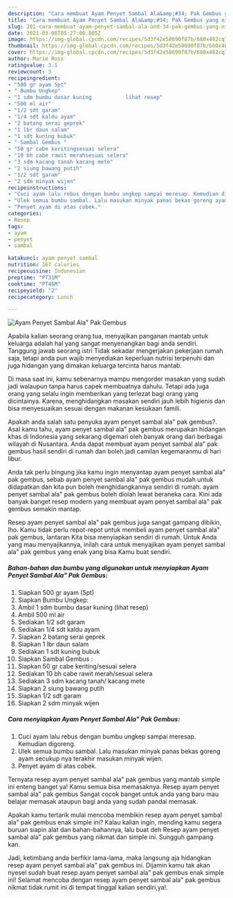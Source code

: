 ```yaml
---
description: "Cara membuat Ayam Penyet Sambal Ala&amp;#34; Pak Gembus yang nikmat dan Mudah Dibuat"
title: "Cara membuat Ayam Penyet Sambal Ala&amp;#34; Pak Gembus yang nikmat dan Mudah Dibuat"
slug: 281-cara-membuat-ayam-penyet-sambal-ala-and-34-pak-gembus-yang-nikmat-dan-mudah-dibuat
date: 2021-03-08T05:27:00.805Z
image: https://img-global.cpcdn.com/recipes/5d3f42e58690f87b/680x482cq70/ayam-penyet-sambal-ala-pak-gembus-foto-resep-utama.jpg
thumbnail: https://img-global.cpcdn.com/recipes/5d3f42e58690f87b/680x482cq70/ayam-penyet-sambal-ala-pak-gembus-foto-resep-utama.jpg
cover: https://img-global.cpcdn.com/recipes/5d3f42e58690f87b/680x482cq70/ayam-penyet-sambal-ala-pak-gembus-foto-resep-utama.jpg
author: Marie Ross
ratingvalue: 3.1
reviewcount: 3
recipeingredient:
- "500 gr ayam 5pt"
- " Bumbu Ungkep"
- "1 sdm bumbu dasar kuning           lihat resep"
- "500 ml air"
- "1/2 sdt garam"
- "1/4 sdt kaldu ayam"
- "2 batang serai geprek"
- "1 lbr daun salam"
- "1 sdt kuning bubuk"
- " Sambal Gembus "
- "50 gr cabe keritingsesuai selera"
- "10 bh cabe rawit merahsesuai selera"
- "3 sdm kacang tanah kacang mete"
- "2 siung bawang putih"
- "1/2 sdt garam"
- "2 sdm minyak wijen"
recipeinstructions:
- "Cuci ayam lalu rebus dengan bumbu ungkep sampai meresap. Kemudian digoreng."
- "Ulek semua bumbu sambal. Lalu masukan minyak panas bekas goreng ayam secukup nya terakhir masukan minyak wijen."
- "Penyet ayam di atas cobek."
categories:
- Resep
tags:
- ayam
- penyet
- sambal

katakunci: ayam penyet sambal 
nutrition: 167 calories
recipecuisine: Indonesian
preptime: "PT31M"
cooktime: "PT46M"
recipeyield: "2"
recipecategory: Lunch

---
```



![Ayam Penyet Sambal Ala&#34; Pak Gembus](https://img-global.cpcdn.com/recipes/5d3f42e58690f87b/680x482cq70/ayam-penyet-sambal-ala-pak-gembus-foto-resep-utama.jpg)

Apabila kalian seorang orang tua, menyajikan panganan mantab untuk keluarga adalah hal yang sangat menyenangkan bagi anda sendiri. Tanggung jawab seorang istri Tidak sekadar mengerjakan pekerjaan rumah saja, tetapi anda pun wajib menyediakan keperluan nutrisi terpenuhi dan juga hidangan yang dimakan keluarga tercinta harus mantab.

Di masa  saat ini, kamu sebenarnya mampu mengorder masakan yang sudah jadi walaupun tanpa harus capek membuatnya dahulu. Tetapi ada juga orang yang selalu ingin memberikan yang terlezat bagi orang yang dicintainya. Karena, menghidangkan masakan sendiri jauh lebih higienis dan bisa menyesuaikan sesuai dengan makanan kesukaan famili. 



Apakah anda salah satu penyuka ayam penyet sambal ala&#34; pak gembus?. Asal kamu tahu, ayam penyet sambal ala&#34; pak gembus merupakan hidangan khas di Indonesia yang sekarang digemari oleh banyak orang dari berbagai wilayah di Nusantara. Anda dapat membuat ayam penyet sambal ala&#34; pak gembus hasil sendiri di rumah dan boleh jadi camilan kegemaranmu di hari libur.

Anda tak perlu bingung jika kamu ingin menyantap ayam penyet sambal ala&#34; pak gembus, sebab ayam penyet sambal ala&#34; pak gembus mudah untuk didapatkan dan kita pun boleh menghidangkannya sendiri di rumah. ayam penyet sambal ala&#34; pak gembus boleh diolah lewat beraneka cara. Kini ada banyak banget resep modern yang membuat ayam penyet sambal ala&#34; pak gembus semakin mantap.

Resep ayam penyet sambal ala&#34; pak gembus juga sangat gampang dibikin, lho. Kamu tidak perlu repot-repot untuk membeli ayam penyet sambal ala&#34; pak gembus, lantaran Kita bisa menyiapkan sendiri di rumah. Untuk Anda yang mau menyajikannya, inilah cara untuk menyajikan ayam penyet sambal ala&#34; pak gembus yang enak yang bisa Kamu buat sendiri.

<!--inarticleads1-->

##### Bahan-bahan dan bumbu yang digunakan untuk menyiapkan Ayam Penyet Sambal Ala&#34; Pak Gembus:

1. Siapkan 500 gr ayam (5pt)
1. Siapkan  Bumbu Ungkep:
1. Ambil 1 sdm bumbu dasar kuning           (lihat resep)
1. Ambil 500 ml air
1. Sediakan 1/2 sdt garam
1. Sediakan 1/4 sdt kaldu ayam
1. Siapkan 2 batang serai geprek
1. Siapkan 1 lbr daun salam
1. Sediakan 1 sdt kuning bubuk
1. Siapkan  Sambal Gembus :
1. Siapkan 50 gr cabe keriting/sesuai selera
1. Sediakan 10 bh cabe rawit merah/sesuai selera
1. Sediakan 3 sdm kacang tanah/ kacang mete
1. Siapkan 2 siung bawang putih
1. Siapkan 1/2 sdt garam
1. Siapkan 2 sdm minyak wijen




<!--inarticleads2-->

##### Cara menyiapkan Ayam Penyet Sambal Ala&#34; Pak Gembus:

1. Cuci ayam lalu rebus dengan bumbu ungkep sampai meresap. Kemudian digoreng.
1. Ulek semua bumbu sambal. Lalu masukan minyak panas bekas goreng ayam secukup nya terakhir masukan minyak wijen.
1. Penyet ayam di atas cobek.




Ternyata resep ayam penyet sambal ala&#34; pak gembus yang mantab simple ini enteng banget ya! Kamu semua bisa memasaknya. Resep ayam penyet sambal ala&#34; pak gembus Sangat cocok banget untuk anda yang baru mau belajar memasak ataupun bagi anda yang sudah pandai memasak.

Apakah kamu tertarik mulai mencoba membikin resep ayam penyet sambal ala&#34; pak gembus enak simple ini? Kalau kalian ingin, mending kamu segera buruan siapin alat dan bahan-bahannya, lalu buat deh Resep ayam penyet sambal ala&#34; pak gembus yang nikmat dan simple ini. Sungguh gampang kan. 

Jadi, ketimbang anda berfikir lama-lama, maka langsung aja hidangkan resep ayam penyet sambal ala&#34; pak gembus ini. Dijamin kamu tak akan nyesel sudah buat resep ayam penyet sambal ala&#34; pak gembus enak simple ini! Selamat mencoba dengan resep ayam penyet sambal ala&#34; pak gembus nikmat tidak rumit ini di tempat tinggal kalian sendiri,ya!.

